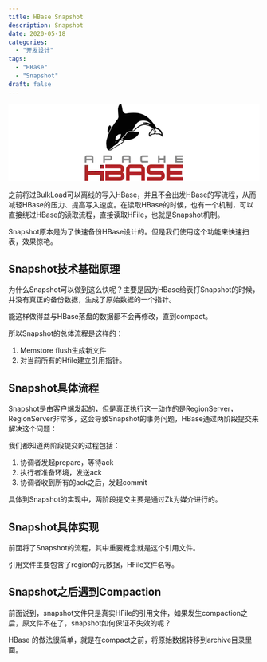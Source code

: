 ```yaml
---
title: HBase Snapshot
description: Snapshot
date: 2020-05-18
categories:
  - "开发设计"
tags:
  - "HBase"
  - "Snapshot"
draft: false
---
```

![20200727110948](https://raw.githubusercontent.com/hujianxin/pico/master/img/20200727110948.png)

之前将过BulkLoad可以离线的写入HBase，并且不会出发HBase的写流程，从而减轻HBase的压力、提高写入速度。在读取HBase的时候，也有一个机制，可以直接绕过HBase的读取流程，直接读取HFile，也就是Snapshot机制。

Snapshot原本是为了快速备份HBase设计的。但是我们使用这个功能来快速扫表，效果惊艳。

## Snapshot技术基础原理

为什么Snapshot可以做到这么快呢？主要是因为HBase给表打Snapshot的时候，并没有真正的备份数据，生成了原始数据的一个指针。

能这样做得益与HBase落盘的数据都不会再修改，直到compact。

所以Snapshot的总体流程是这样的：
1. Memstore flush生成新文件
2. 对当前所有的Hfile建立引用指针。

## Snapshot具体流程
Snapshot是由客户端发起的，但是真正执行这一动作的是RegionServer，RegionServer非常多，这会导致Snapshot的事务问题，HBase通过两阶段提交来解决这个问题：

我们都知道两阶段提交的过程包括：
1. 协调者发起prepare，等待ack
2. 执行者准备环境，发送ack
3. 协调者收到所有的ack之后，发起commit

具体到Snapshot的实现中，两阶段提交主要是通过Zk为媒介进行的。

## Snapshot具体实现
前面将了Snapshot的流程，其中重要概念就是这个引用文件。

引用文件主要包含了region的元数据，HFile文件名等。

## Snapshot之后遇到Compaction
前面说到，snapshot文件只是真实HFile的引用文件，如果发生compaction之后，原文件不在了，snapshot如何保证不失效的呢？

HBase 的做法很简单，就是在compact之前，将原始数据转移到archive目录里面。
